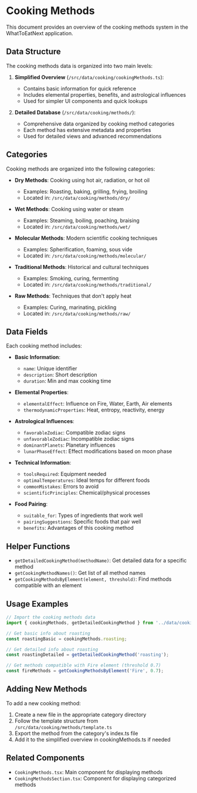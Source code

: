 # Cooking Methods

This document provides an overview of the cooking methods system in the WhatToEatNext application.

## Data Structure

The cooking methods data is organized into two main levels:

1. **Simplified Overview** (`/src/data/cooking/cookingMethods.ts`):
   - Contains basic information for quick reference
   - Includes elemental properties, benefits, and astrological influences
   - Used for simpler UI components and quick lookups

2. **Detailed Database** (`/src/data/cooking/methods/`):
   - Comprehensive data organized by cooking method categories
   - Each method has extensive metadata and properties
   - Used for detailed views and advanced recommendations

## Categories

Cooking methods are organized into the following categories:

- **Dry Methods**: Cooking using hot air, radiation, or hot oil
  - Examples: Roasting, baking, grilling, frying, broiling
  - Located in: `/src/data/cooking/methods/dry/`

- **Wet Methods**: Cooking using water or steam
  - Examples: Steaming, boiling, poaching, braising
  - Located in: `/src/data/cooking/methods/wet/`

- **Molecular Methods**: Modern scientific cooking techniques
  - Examples: Spherification, foaming, sous vide
  - Located in: `/src/data/cooking/methods/molecular/`

- **Traditional Methods**: Historical and cultural techniques
  - Examples: Smoking, curing, fermenting
  - Located in: `/src/data/cooking/methods/traditional/`

- **Raw Methods**: Techniques that don't apply heat
  - Examples: Curing, marinating, pickling
  - Located in: `/src/data/cooking/methods/raw/`

## Data Fields

Each cooking method includes:

- **Basic Information**:
  - `name`: Unique identifier
  - `description`: Short description
  - `duration`: Min and max cooking time

- **Elemental Properties**:
  - `elementalEffect`: Influence on Fire, Water, Earth, Air elements
  - `thermodynamicProperties`: Heat, entropy, reactivity, energy

- **Astrological Influences**:
  - `favorableZodiac`: Compatible zodiac signs
  - `unfavorableZodiac`: Incompatible zodiac signs
  - `dominantPlanets`: Planetary influences
  - `lunarPhaseEffect`: Effect modifications based on moon phase

- **Technical Information**:
  - `toolsRequired`: Equipment needed
  - `optimalTemperatures`: Ideal temps for different foods
  - `commonMistakes`: Errors to avoid
  - `scientificPrinciples`: Chemical/physical processes

- **Food Pairing**:
  - `suitable_for`: Types of ingredients that work well
  - `pairingSuggestions`: Specific foods that pair well
  - `benefits`: Advantages of this cooking method

## Helper Functions

- `getDetailedCookingMethod(methodName)`: Get detailed data for a specific method
- `getCookingMethodNames()`: Get list of all method names
- `getCookingMethodsByElement(element, threshold)`: Find methods compatible with an element

## Usage Examples

```typescript
// Import the cooking methods data
import { cookingMethods, getDetailedCookingMethod } from '../data/cooking/cookingMethods';

// Get basic info about roasting
const roastingBasic = cookingMethods.roasting;

// Get detailed info about roasting
const roastingDetailed = getDetailedCookingMethod('roasting');

// Get methods compatible with Fire element (threshold 0.7)
const fireMethods = getCookingMethodsByElement('Fire', 0.7);
```

## Adding New Methods

To add a new cooking method:

1. Create a new file in the appropriate category directory
2. Follow the template structure from `/src/data/cooking/methods/template.ts`
3. Export the method from the category's index.ts file
4. Add it to the simplified overview in cookingMethods.ts if needed

## Related Components

- `CookingMethods.tsx`: Main component for displaying methods
- `CookingMethodsSection.tsx`: Component for displaying categorized methods 